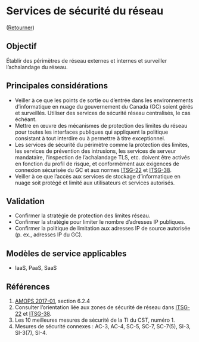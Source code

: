# Services de sécurité du réseau

([Retourner](../README.md))

## Objectif

Établir des périmètres de réseau externes et internes et surveiller l’achalandage du réseau.

## Principales considérations

* Veiller à ce que les points de sortie ou d’entrée dans les environnements d’informatique en nuage du gouvernement du Canada (GC) soient gérés et surveillés. Utiliser des services de sécurité réseau centralisés, le cas échéant.
* Mettre en œuvre des mécanismes de protection des limites du réseau pour toutes les interfaces publiques qui appliquent la politique consistant à tout interdire ou à permettre à titre exceptionnel.
* Les services de sécurité du périmètre comme la protection des limites, les services de prévention des intrusions, les services de serveur mandataire, l’inspection de l’achalandage TLS, etc. doivent être activés en fonction du profil de risque, et conformément aux exigences de connexion sécurisée du GC et aux normes [ITSG-22](https://cyber.gc.ca/en/guidance/baseline-security-requirements-network-security-zones-government-canada-itsg-22) et [ITSG-38](https://cyber.gc.ca/fr/orientation/considerations-de-conception-relatives-au-positionnement-des-services-dans-les-zones).
* Veiller à ce que l’accès aux services de stockage d’informatique en nuage soit protégé et limité aux utilisateurs et services autorisés.

## Validation

* Confirmer la stratégie de protection des limites réseau.
* Confirmer la stratégie pour limiter le nombre d’adresses IP publiques.
* Confirmer la politique de limitation aux adresses IP de source autorisée (p. ex., adresses IP du GC).

## Modèles de service applicables

* IaaS, PaaS, SaaS

## Références

1. [AMOPS 2017-01](https://www.canada.ca/fr/gouvernement/systeme/gouvernement-numerique/innovations-gouvernementales-numeriques/services-informatique-nuage/orientation-utilisation-securisee-services-commerciaux-informatique-nuage-amops.html), section 6.2.4
2. Consulter l’orientation liée aux zones de sécurité de réseau dans [ITSG-22](https://cyber.gc.ca/en/guidance/baseline-security-requirements-network-security-zones-government-canada-itsg-22) et [ITSG-38](https://cyber.gc.ca/fr/orientation/considerations-de-conception-relatives-au-positionnement-des-services-dans-les-zones).
3. Les 10 meilleures mesures de sécurité de la TI du CST, numéro 1.
4. Mesures de sécurité connexes : AC-3, AC-4, SC-5, SC-7, SC-7(5), SI-3, SI-3(7), SI-4.
